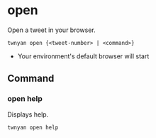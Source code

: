 # open

Open a tweet in your browser.

```
twnyan open {<tweet-number> | <command>}
```

- Your environment's default browser will start

## Command

### open help

Displays help.

```
twnyan open help
```
